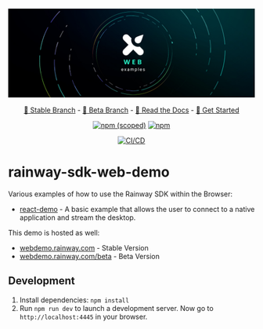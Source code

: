 <div align="center">

![A multi-colored spiral on a dark background with the Rainway logo and the text "Web Examples" in the center](.github/header.jpg)

[💯 Stable Branch](https://github.com/RainwayApp/rainway-sdk-web-demo/tree/master) - [🚀 Beta Branch](https://github.com/RainwayApp/rainway-sdk-web-demo/tree/beta) - [📘 Read the Docs](https://docs.rainway.com/docs/web-getting-started) - [🎁 Get Started](https://hub.rainway.com/landing)

[![npm (scoped)](https://img.shields.io/npm/v/@rainway/web)](https://www.npmjs.com/package/@rainway/web)
[![npm](https://img.shields.io/npm/dt/@rainway/web)](https://www.npmjs.com/package/@rainway/web)

[![CI/CD](https://github.com/RainwayApp/rainway-sdk-web-demo/actions/workflows/ci-cd.yml/badge.svg)](https://github.com/RainwayApp/rainway-sdk-web-demo/actions/workflows/ci-cd.yml)

</div>

# rainway-sdk-web-demo

Various examples of how to use the Rainway SDK within the Browser:

- [react-demo](./src/react-demo/) - A basic example that allows the user to connect to a native application and stream the desktop.

This demo is hosted as well:

- [webdemo.rainway.com](https://webdemo.rainway.com) - Stable Version
- [webdemo.rainway.com/beta](https://webdemo.rainway.com/beta) - Beta Version

## Development

1. Install dependencies: `npm install`
2. Run `npm run dev` to launch a development server. Now go to `http://localhost:4445` in your browser.
